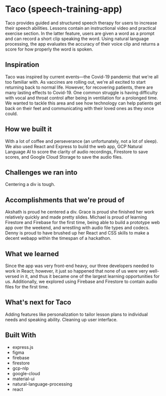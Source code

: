 # Taco (speech-training-app)
Taco provides guided and structured speech therapy for users to increase their speech abilities. Lessons contain an instructional video and practical exercise section. In the latter feature, users are given a word as a prompt and can record a short clip speaking the word. Using natural language processing, the app evaluates the accuracy of their voice clip and returns a score for how properly the word is spoken.

## Inspiration
Taco was inspired by current events—the Covid-19 pandemic that we're all too familiar with. As vaccines are rolling out, we're all excited to start returning back to normal life. However, for recovering patients, there are many lasting effects to Covid-19. One common struggle is having difficulty with vocal and throat control after being in ventilation for a prolonged time. We wanted to tackle this area and see how technology can help patients get back on their feet and communicating with their loved ones as they once could.

## How we built it
With a lot of coffee and perseverance (an unfortunately, not a lot of sleep). We also used React and Express to build the web app, GCP Natural Language AI to score the clarity of audio recordings, Firestore to save scores, and Google Cloud Storage to save the audio files.

## Challenges we ran into
Centering a div is tough.

## Accomplishments that we're proud of
Akshath is proud he centered a div. Grace is proud she finished her work relatively quickly and made pretty slides. Michael is proud of learning Firestore and Firebase for the first time, being able to build a prototype web app over the weekend, and wrestling with audio file types and codecs. Denny is proud to have brushed up her React and CSS skills to make a decent webapp within the timespan of a hackathon.

## What we learned
Since the app was very front-end heavy, our three developers needed to work in React; however, it just so happened that none of us were very well-versed in it, and thus it became one of the largest learning opportunities for us. Additionally, we explored using Firebase and Firestore to contain audio files for the first time.

## What's next for Taco
Adding features like personalization to tailor lesson plans to individual needs and speaking ability. Cleaning up user interface.

## Built With
- express.js
- figma
- firebase
- firestore
- gcp-nlp
- google-cloud
- material-ui
- natural-language-processing
- react
